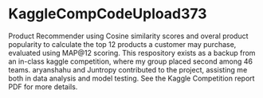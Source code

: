 # KaggleCompCodeUpload373
Product Recommender using Cosine similarity scores and overal product popularity to calculate the top 12 products a customer may purchase, evaluated using MAP@12 scoring.  This respository exists as a backup from an in-class kaggle competition, where my group placed second among 46 teams.  aryanshahu and Juntropy contributed to the project, assisting me both in data analysis and model testing.  See the Kaggle Competition report PDF for more details.
